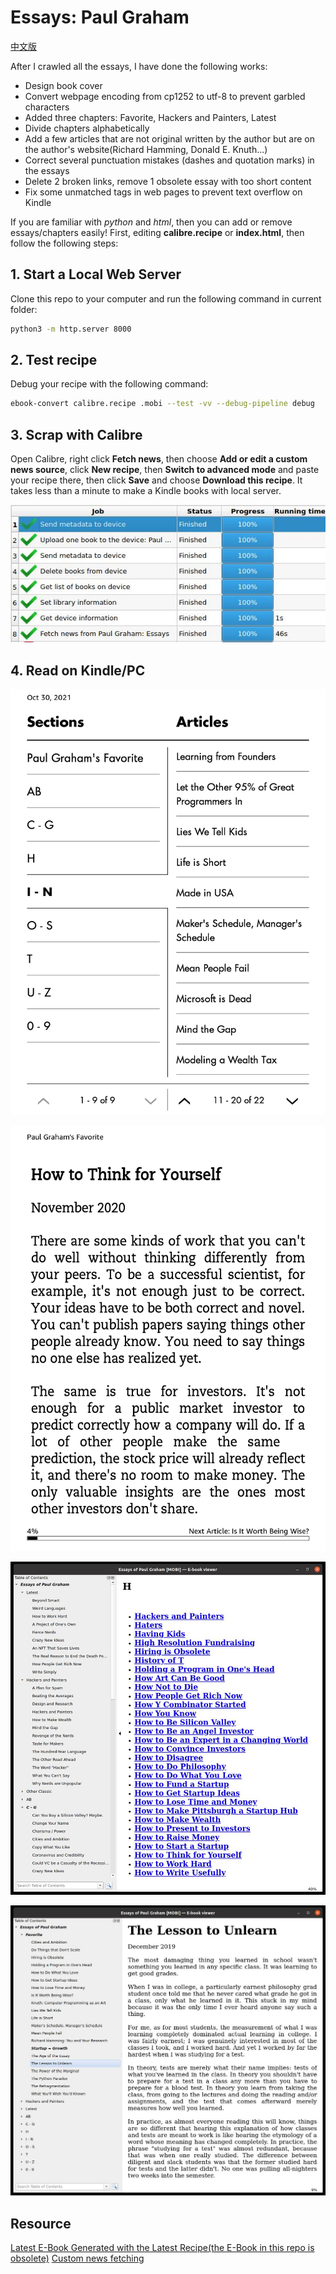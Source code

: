 # Essays: Paul Graham

[中文版](Readme-CN.md)

After I crawled all the essays, I have done the following works:

 - Design book cover
 - Convert webpage encoding from cp1252 to utf-8 to prevent garbled characters
 - Added three chapters: Favorite, Hackers and Painters, Latest
 - Divide chapters alphabetically
 - Add a few articles that are not original written by the author but are on the author's website(Richard Hamming, Donald E. Knuth...)
 - Correct several punctuation mistakes (dashes and quotation marks) in the essays
 - Delete 2 broken links, remove 1 obsolete essay with too short content
 - Fix some unmatched tags in web pages to prevent text overflow on Kindle

If you are familiar with *python* and *html*, then you can add or remove essays/chapters easily! First, editing **calibre.recipe** or **index.html**, then follow the following steps:

## 1. Start a Local Web Server

Clone this repo to your computer and run the following command in current folder: 

```sh
python3 -m http.server 8000
```

## 2. Test recipe

Debug your recipe with the following command:

```sh
ebook-convert calibre.recipe .mobi --test -vv --debug-pipeline debug
```

## 3. Scrap with Calibre

Open Calibre, right click **Fetch news**, then choose **Add or edit a custom news source**, click **New recipe**, then **Switch to advanced mode** and paste your recipe there, then click **Save** and choose **Download this recipe**. It takes less than a minute to make a Kindle books with local server.

![](images/speed.jpg)

## 4. Read on Kindle/PC

![](images/screanshot_1.png)

![](images/screanshot_2.png)

![](images/screenshot_3.jpg)

![](images/unlearn.jpg)

## Resource

 [Latest E-Book Generated with the Latest Recipe(the E-Book in this repo is obsolete)](https://t.me/master_thyself/285)
 [Custom news fetching](https://blog.calibre-ebook.com/custom-news-fetching/)
